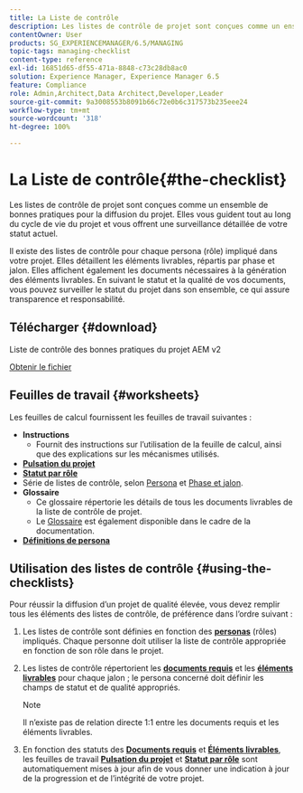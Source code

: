 ```yaml
---
title: La Liste de contrôle
description: Les listes de contrôle de projet sont conçues comme un ensemble de bonnes pratiques pour la diffusion du projet. Elles vous guident tout au long du cycle de vie du projet et vous offrent une surveillance détaillée de votre statut actuel.
contentOwner: User
products: SG_EXPERIENCEMANAGER/6.5/MANAGING
topic-tags: managing-checklist
content-type: reference
exl-id: 16851d65-df55-471a-8848-c73c28db8ac0
solution: Experience Manager, Experience Manager 6.5
feature: Compliance
role: Admin,Architect,Data Architect,Developer,Leader
source-git-commit: 9a3008553b8091b66c72e0b6c317573b235eee24
workflow-type: tm+mt
source-wordcount: '318'
ht-degree: 100%

---
```


# La Liste de contrôle{#the-checklist}

Les listes de contrôle de projet sont conçues comme un ensemble de bonnes pratiques pour la diffusion du projet. Elles vous guident tout au long du cycle de vie du projet et vous offrent une surveillance détaillée de votre statut actuel.

Il existe des listes de contrôle pour chaque persona (rôle) impliqué dans votre projet. Elles détaillent les éléments livrables, répartis par phase et jalon. Elles affichent également les documents nécessaires à la génération des éléments livrables. En suivant le statut et la qualité de vos documents, vous pouvez surveiller le statut du projet dans son ensemble, ce qui assure transparence et responsabilité.

## Télécharger {#download}

Liste de contrôle des bonnes pratiques du projet AEM v2

[Obtenir le fichier](assets/aem_project_bp_checklistv2-65.xlsx)

## Feuilles de travail {#worksheets}

Les feuilles de calcul fournissent les feuilles de travail suivantes :

* **Instructions**
   * Fournit des instructions sur l’utilisation de la feuille de calcul, ainsi que des explications sur les mécanismes utilisés.
* **[Pulsation du projet](/help/managing/best-practices.md#project-heartbeat-dashboard)**
* **[Statut par rôle](/help/managing/best-practices.md#status-by-role)**
* Série de listes de contrôle, selon [Persona](/help/managing/best-practices.md#persona) et [Phase et jalon](/help/managing/best-practices.md#phases-and-milestones).
* **Glossaire**
   * Ce glossaire répertorie les détails de tous les documents livrables de la liste de contrôle de projet.
   * Le [Glossaire](/help/managing/best-practices-glossary.md) est également disponible dans le cadre de la documentation.
* **[Définitions de persona](/help/managing/best-practices.md#persona)**

## Utilisation des listes de contrôle {#using-the-checklists}

Pour réussir la diffusion d’un projet de qualité élevée, vous devez remplir tous les éléments des listes de contrôle, de préférence dans l’ordre suivant :

1. Les listes de contrôle sont définies en fonction des **[personas](/help/managing/best-practices.md#persona)** (rôles) impliqués. Chaque personne doit utiliser la liste de contrôle appropriée en fonction de son rôle dans le projet.
1. Les listes de contrôle répertorient les **[documents requis](/help/managing/best-practices.md#required-documents)** et les **[éléments livrables](/help/managing/best-practices.md#deliverables)** pour chaque jalon ; le persona concerné doit définir les champs de statut et de qualité appropriés.

   >[!NOTE]
   >
   >Il n’existe pas de relation directe 1:1 entre les documents requis et les éléments livrables.

1. En fonction des statuts des **[Documents requis](/help/managing/best-practices.md#required-documents)** et **[Éléments livrables](/help/managing/best-practices.md#deliverables)**, les feuilles de travail **[Pulsation du projet](/help/managing/best-practices.md#project-heartbeat-dashboard)** et **[Statut par rôle](/help/managing/best-practices.md#status-by-role)** sont automatiquement mises à jour afin de vous donner une indication à jour de la progression et de l’intégrité de votre projet.
